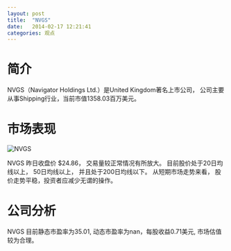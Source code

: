 ```yaml
---
layout: post
title:  "NVGS"
date:   2014-02-17 12:21:41
categories: 观点
---
```


# 简介
NVGS（Navigator Holdings Ltd.）是United Kingdom著名上市公司，
公司主要从事Shipping行业，当前市值1358.03百万美元。

# 市场表现

![NVGS](http://finviz.com/chart.ashx?t=NVGS&ty=c&ta=1&p=d&s=l)

NVGS 昨日收盘价 $24.86，
交易量较正常情况有所放大。
目前股价处于20日均线以上，
50日均线以上，
并且处于200日均线以下。
从短期市场走势来看，
股价走势平稳，投资者应减少无谓的操作。

# 公司分析
NVGS 目前静态市盈率为35.01, 动态市盈率为nan，每股收益0.71美元,
市场估值较为合理。
